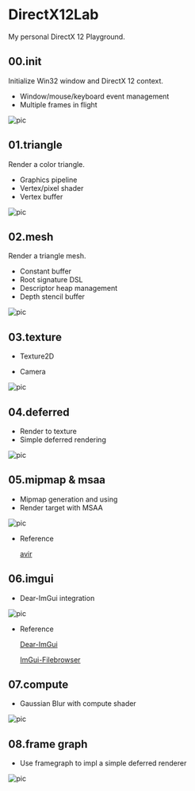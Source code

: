 # DirectX12Lab

My personal DirectX 12 Playground.

## 00.init

Initialize Win32 window and DirectX 12 context.

* Window/mouse/keyboard event management
* Multiple frames in flight

![pic](./screenshots/00_init.png)

## 01.triangle

Render a color triangle.

* Graphics pipeline
* Vertex/pixel shader
* Vertex buffer

![pic](./screenshots/01_triangle.png)

## 02.mesh

Render a triangle mesh.

* Constant buffer
* Root signature DSL
* Descriptor heap management
* Depth stencil buffer

![pic](./screenshots/02_mesh.png)

## 03.texture

* Texture2D

* Camera

![pic](./screenshots/03_texture.png)

## 04.deferred

* Render to texture
* Simple deferred rendering

![pic](./screenshots/04_deferred.png)

## 05.mipmap & msaa

* Mipmap generation and using
* Render target with MSAA

![pic](./screenshots/05_mipmap&msaa.png)

* Reference

  [avir](https://github.com/avaneev/avir)

## 06.imgui

* Dear-ImGui integration

![pic](./screenshots/06_imgui.png)

* Reference

  [Dear-ImGui](https://github.com/ocornut/imgui)
  
  [ImGui-Filebrowser](https://github.com/AirGuanZ/imgui-filebrowser)

## 07.compute

* Gaussian Blur with compute shader

![pic](./screenshots/07_compute.png)

## 08.frame graph

* Use framegraph to impl a simple deferred renderer

![pic](./screenshots/08_framegraph.png)